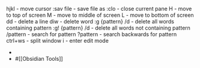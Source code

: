 hjkl - move cursor
:sav file - save file as
:clo - close current pane
H - move to top of screen
M - move to middle of screen
L - move to bottom of screen
dd - delete a line
diw - delete word
:g {pattern} /d - delete all words containing pattern
:g! {pattern} /d - delete all words not containing pattern
/pattern - search for pattern
?pattern - search backwards for pattern
ctrl+ws - split window
i - enter edit mode

-
- #[[Obsidian Tools]]
